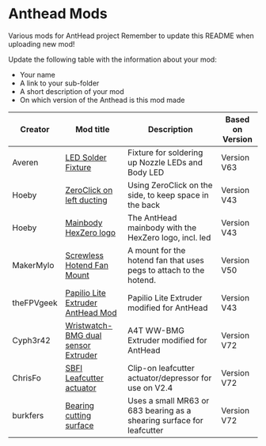 # Anthead Mods

Various mods for AntHead project
Remember to update this README when uploading new mod!

Update the following table with the information about your mod:
- Your name
- A link to your sub-folder
- A short description of your mod
- On which version of the Anthead is this mod made

| Creator | Mod title | Description | Based on Version
| --- | --- | --- | --- |
| Averen | [LED Solder Fixture](/UserMods/LED_Solder_Fixture) | Fixture for soldering up Nozzle LEDs and Body LED | Version V63 |
| Hoeby | [ZeroClick on left ducting](/UserMods/ZeroClick_left_ducting) | Using ZeroClick on the side, to keep space in the back | Version V43 |
| Hoeby | [Mainbody HexZero logo](/UserMods/Main_Body_HexZero_logo) | The AntHead mainbody with the HexZero logo, incl. led | Version V43 |
| MakerMylo | [Screwless Hotend Fan Mount](/UserMods/Screwless_Hotend_Fan_Mount) | A mount for the hotend fan that uses pegs to attach to the hotend. | Version V50 |
| theFPVgeek | [Papilio Lite Extruder AntHead Mod](/UserMods/Papilio_Lite_Extruder_AntHead_Mod) | Papilio Lite Extruder modified for AntHead | Version V43 |
| Cyph3r42 | [Wristwatch-BMG dual sensor Extruder](/UserMods/Wristwatch-BMG) | A4T WW-BMG Extruder modified for AntHead | Version V72 |
| ChrisFo | [SBFI Leafcutter actuator](/UserMods/SBFI_Actuator) | Clip-on leafcutter actuator/depressor for use on V2.4 | Version V72 |
| burkfers | [Bearing cutting surface](/UserMods/Bearing_cutting_surface) | Uses a small MR63 or 683 bearing as a shearing surface for leafcutter | Version V72 |
